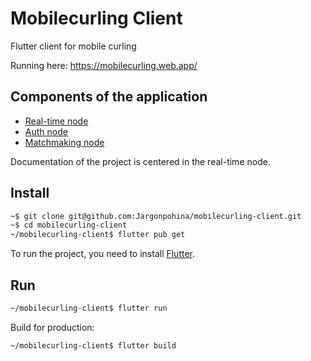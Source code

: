 # Mobilecurling Client
Flutter client for mobile curling

Running here: https://mobilecurling.web.app/

## Components of the application

- [Real-time node](https://github.com/Jargonpohina/mobilecurling)
- [Auth node](https://github.com/Jargonpohina/mobilecurling-auth)
- [Matchmaking node](https://github.com/Jargonpohina/mobilecurling-lobby)

Documentation of the project is centered in the real-time node.

## Install

```sh
~$ git clone git@github.com:Jargonpohina/mobilecurling-client.git
~$ cd mobilecurling-client
~/mobilecurling-client$ flutter pub get
```

To run the project, you need to install [Flutter](https://docs.flutter.dev/get-started/install).

## Run

```sh
~/mobilecurling-client$ flutter run 
```

Build for production:

```sh
~/mobilecurling-client$ flutter build
```
